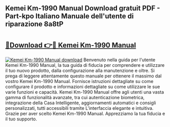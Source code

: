 ## Kemei Km-1990 Manual Download gratuit PDF - Part-kpo Italiano Manuale dell'utente di riparazione 8a8tP

# <h2><a href="http://dfcn42.blite.top/?on=Kemei+Km-1990+Manual">🔗Download 👉🔴 Kemei Km-1990 Manual</a></h2>

[![Kemei Km-1990 Manual download](https://i.imgur.com/lujVjoI.png)](http://dfcn42.blite.top/?on=Kemei+Km-1990+Manual)
Benvenuto nella guida per l'utente Kemei Km-1990 Manual, la tua guida di fiducia per comprendere e utilizzare il tuo nuovo prodotto, dalla configurazione alla manutenzione e oltre. Si prega di leggere attentamente questo manuale per ottenere il massimo dal vostro Kemei Km-1990 Manual. Fornisce istruzioni dettagliate su come configurare il prodotto e informazioni dettagliate su come utilizzare le sue varie funzioni e capacità. Kemei Km-1990 Manual offre agli utenti una vasta gamma di funzionalità avanzate, tra cui autenticazione biometrica, integrazione della Casa Intelligente, aggiornamenti automatici e consigli personalizzati, tutti accessibili tramite L'interfaccia elegante e intuitiva. Grazie per aver scelto Kemei Km-1990 Manual. Apprezziamo la tua fiducia e il tuo supporto.
